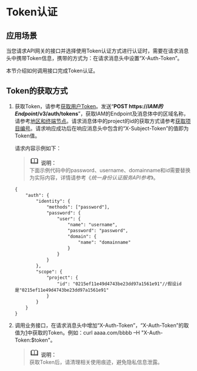 # Token认证<a name="apig-zh-api-180713004"></a>

## 应用场景<a name="section5608799912249"></a>

当您请求API网关的接口并选择使用Token认证方式进行认证时，需要在请求消息头中携带Token信息，携带的方式为：在请求消息头中设置“X-Auth-Token”。

本节介绍如何调用接口完成Token认证。

## Token的获取方式<a name="section3546598312249"></a>

1.  <a name="li17145102315153"></a>获取Token，请参考[获取用户Token](http://support.huaweicloud.com/api-iam/zh-cn_topic_0057845583.html)。发送“**POST https://_IAM的Endpoint_/v3/auth/tokens**”，获取IAM的Endpoint及消息体中的区域名称，请参考[地区和终端节点](http://developer.huaweicloud.com/endpoint.html)。请求消息体中的project的id的获取方式请参考[获取项目编号](获取项目编号.md)。请求响应成功后在响应消息头中包含的“X-Subject-Token”的值即为Token值。

    请求内容示例如下：

    >![](public_sys-resources/icon-note.gif) **说明：**   
    >下面示例代码中的password、username、domainname和id需要替换为实际内容，详情请参考《_统一身份认证服务API参考_》。  

    ```
    {
    	"auth": {
    		"identity": {
    			"methods": ["password"],
    			"password": {
    				"user": {
    					"name": "username",
    					"password": "password",
    					"domain": {
    						"name": "domainname"
    					}
    				}
    			}
    		},
    		"scope": {
    			"project": {
    				"id": "0215ef11e49d4743be23dd97a1561e91"//假设id是"0215ef11e49d4743be23dd97a1561e91"
    			}
    		}
    	}
    }
    ```

2.  调用业务接口，在请求消息头中增加“X-Auth-Token”，“X-Auth-Token”的取值为[1](#li17145102315153)中获取的Token。例如：curl aaaa.com/bbbb –H "X-Auth-Token:$token"。

    >![](public_sys-resources/icon-note.gif) **说明：**   
    >获取Token后，请清理相关使用痕迹，避免隐私信息泄露。  


